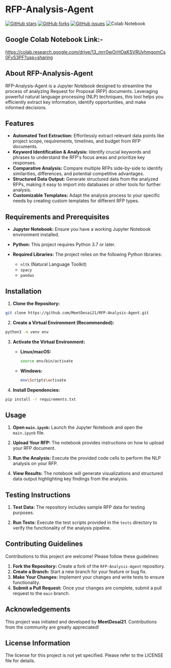 # RFP-Analysis-Agent

[![GitHub stars](https://img.shields.io/github/stars/MeetDesai21/RFP-Analysis-Agent.svg)](https://github.com/MeetDesai21/RFP-Analysis-Agent/stargazers) [![GitHub forks](https://img.shields.io/github/forks/MeetDesai21/RFP-Analysis-Agent.svg)](https://github.com/MeetDesai21/RFP-Analysis-Agent/network) [![GitHub issues](https://img.shields.io/github/issues/MeetDesai21/RFP-Analysis-Agent.svg)](https://github.com/MeetDesai21/RFP-Analysis-Agent/issues) ![Colab Notebook](https://img.shields.io/badge/Jupyter%20Notebook-555555?style=flat&logo=jupyter%20notebook&logoColor=white)

##  Google Colab Notebook Link:-
https://colab.research.google.com/drive/13_mrr0wOrHOaKSVRUyhmgomCs0FyS3PF?usp=sharing

##  About RFP-Analysis-Agent

RFP-Analysis-Agent is a Jupyter Notebook designed to streamline the process of analyzing Request for Proposal (RFP) documents.  Leveraging powerful natural language processing (NLP) techniques, this tool helps you efficiently extract key information, identify opportunities, and make informed decisions.

## Features

* **Automated Text Extraction:** Effortlessly extract relevant data points like project scope, requirements, timelines, and budget from RFP documents.
* **Keyword Identification & Analysis:**  Identify crucial keywords and phrases to understand the RFP's focus areas and prioritize key responses.
* **Comparative Analysis:** Compare multiple RFPs side-by-side to identify similarities, differences, and potential competitive advantages.
* **Structured Data Output:** Generate structured data from the analyzed RFPs, making it easy to import into databases or other tools for further analysis.
* **Customizable Templates:**  Adapt the analysis process to your specific needs by creating custom templates for different RFP types.

## Requirements and Prerequisites

* **Jupyter Notebook:**  Ensure you have a working Jupyter Notebook environment installed.

* **Python:**  This project requires Python 3.7 or later.

* **Required Libraries:**  The project relies on the following Python libraries:
    * `nltk` (Natural Language Toolkit)
    * `spacy`
    * `pandas`


## Installation

1. **Clone the Repository:**

 ```bash
 git clone https://github.com/MeetDesai21/RFP-Analysis-Agent.git
 ```

2. **Create a Virtual Environment (Recommended):**

 ```bash
 python3 -m venv env
 ```

3. **Activate the Virtual Environment:**

   * **Linux/macOS:**
     ```bash
     source env/bin/activate
     ```
   * **Windows:**
     ```bash
     env\Scripts\activate
     ```

4. **Install Dependencies:**

 ```bash
 pip install -r requirements.txt
 ```

## Usage

1. **Open `main.ipynb`:** Launch the Jupyter Notebook and open the `main.ipynb` file.

2. **Upload Your RFP:**  The notebook provides instructions on how to upload your RFP document.

3. **Run the Analysis:** Execute the provided code cells to perform the NLP analysis on your RFP.

4. **View Results:** The notebook will generate visualizations and structured data output highlighting key findings from the analysis.

## Testing Instructions

1. **Test Data:**  The repository includes sample RFP data for testing purposes.

2. **Run Tests:** Execute the test scripts provided in the `tests` directory to verify the functionality of the analysis pipeline.

## Contributing Guidelines

Contributions to this project are welcome! Please follow these guidelines:

1. **Fork the Repository:** Create a fork of the `RFP-Analysis-Agent` repository.
2. **Create a Branch:**  Start a new branch for your feature or bug fix.
3. **Make Your Changes:**  Implement your changes and write tests to ensure functionality.
4. **Submit a Pull Request:**  Once your changes are complete, submit a pull request to the `main` branch.


## Acknowledgements

This project was initiated and developed by **MeetDesai21**.  Contributions from the community are greatly appreciated!

## License Information

The license for this project is not yet specified. Please refer to the LICENSE file for details. 


